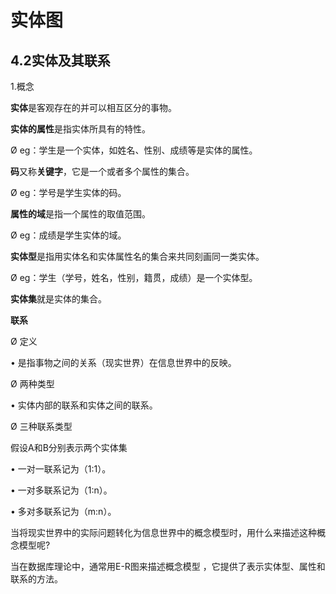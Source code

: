 # 实体图



## 4.2实体及其联系

1.概念

**实体**是客观存在的并可以相互区分的事物。

**实体的属性**是指实体所具有的特性。

Ø eg：学生是一个实体，如姓名、性别、成绩等是实体的属性。

**码**又称**关键字**，它是一个或者多个属性的集合。

Ø eg：学号是学生实体的码。

**属性的域**是指一个属性的取值范围。

Ø eg：成绩是学生实体的域。

**实体型**是指用实体名和实体属性名的集合来共同刻画同一类实体。

Ø  eg：学生（学号，姓名，性别，籍贯，成绩）是一个实体型。

**实体集**就是实体的集合。

 

**联系**

Ø 定义

•         是指事物之间的关系（现实世界）在信息世界中的反映。

Ø 两种类型

•         实体内部的联系和实体之间的联系。

Ø 三种联系类型

假设A和B分别表示两个实体集

•         一对一联系记为（1:1）。

•         一对多联系记为（1:n）。

•         多对多联系记为（m:n）。

 

当将现实世界中的实际问题转化为信息世界中的概念模型时，用什么来描述这种概念模型呢?

当在数据库理论中，通常用E-R图来描述概念模型 ，它提供了表示实体型、属性和联系的方法。

